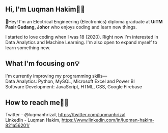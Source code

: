 ## Hi, I'm Luqman Hakim👨‍💻

👋Hey! I'm an Electrical Engineering (Electronics) diploma graduate at **UiTM Pasir Gudang, Johor** who enjoys coding and learn new things. 

I started to love coding when I was 18 (2020). Right now I'm interested in Data Analytics and Machine Learning. I'm also open to expand myself to learn something new.

## What I'm focusing on💡
I'm currently improving my programming skills—<br/>
Data Analytics: Python, MySQL, Microsoft Excel and Power BI<br/>
Software Development: JavaScript, HTML, CSS, Google Firebase

## How to reach me🙋‍♂️
Twitter - @luqmanhrizal, https://twitter.com/luqmanhrizal<br/>
LinkedIn - Luqman Hakim, https://www.linkedin.com/in/luqman-hakim-821a56201/






